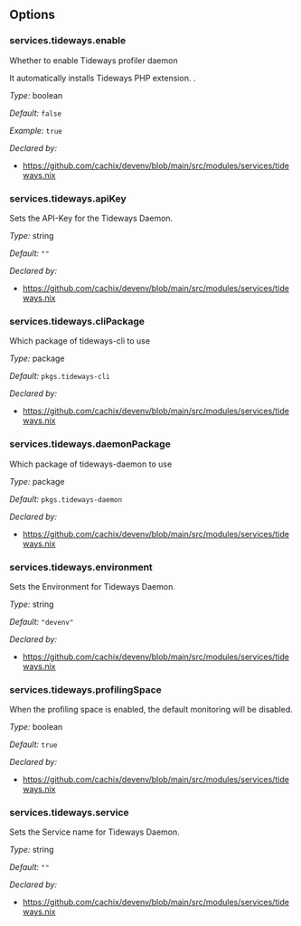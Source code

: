 [comment]: # (Do not edit this file as it is autogenerated. Go to docs/individual-docs if you want to make edits.)
[comment]: # (Please add your documentation above this line)

## Options

### services\.tideways\.enable



Whether to enable Tideways profiler daemon

It automatically installs Tideways PHP extension\.
\.



*Type:*
boolean



*Default:*
` false `



*Example:*
` true `

*Declared by:*
 - [https://github\.com/cachix/devenv/blob/main/src/modules/services/tideways\.nix](https://github.com/cachix/devenv/blob/main/src/modules/services/tideways.nix)



### services\.tideways\.apiKey

Sets the API-Key for the Tideways Daemon\.



*Type:*
string



*Default:*
` "" `

*Declared by:*
 - [https://github\.com/cachix/devenv/blob/main/src/modules/services/tideways\.nix](https://github.com/cachix/devenv/blob/main/src/modules/services/tideways.nix)



### services\.tideways\.cliPackage



Which package of tideways-cli to use



*Type:*
package



*Default:*
` pkgs.tideways-cli `

*Declared by:*
 - [https://github\.com/cachix/devenv/blob/main/src/modules/services/tideways\.nix](https://github.com/cachix/devenv/blob/main/src/modules/services/tideways.nix)



### services\.tideways\.daemonPackage



Which package of tideways-daemon to use



*Type:*
package



*Default:*
` pkgs.tideways-daemon `

*Declared by:*
 - [https://github\.com/cachix/devenv/blob/main/src/modules/services/tideways\.nix](https://github.com/cachix/devenv/blob/main/src/modules/services/tideways.nix)



### services\.tideways\.environment



Sets the Environment for Tideways Daemon\.



*Type:*
string



*Default:*
` "devenv" `

*Declared by:*
 - [https://github\.com/cachix/devenv/blob/main/src/modules/services/tideways\.nix](https://github.com/cachix/devenv/blob/main/src/modules/services/tideways.nix)



### services\.tideways\.profilingSpace



When the profiling space is enabled, the default monitoring will be disabled\.



*Type:*
boolean



*Default:*
` true `

*Declared by:*
 - [https://github\.com/cachix/devenv/blob/main/src/modules/services/tideways\.nix](https://github.com/cachix/devenv/blob/main/src/modules/services/tideways.nix)



### services\.tideways\.service



Sets the Service name for Tideways Daemon\.



*Type:*
string



*Default:*
` "" `

*Declared by:*
 - [https://github\.com/cachix/devenv/blob/main/src/modules/services/tideways\.nix](https://github.com/cachix/devenv/blob/main/src/modules/services/tideways.nix)

